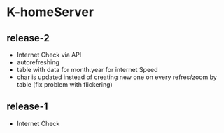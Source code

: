 # K-homeServer
## release-2
- Internet Check via API
- autorefreshing
- table with data for month.year for internet Speed
- char is updated instead of creating new one on every refres/zoom by table (fix problem with flickering)

## release-1
- Internet Check
